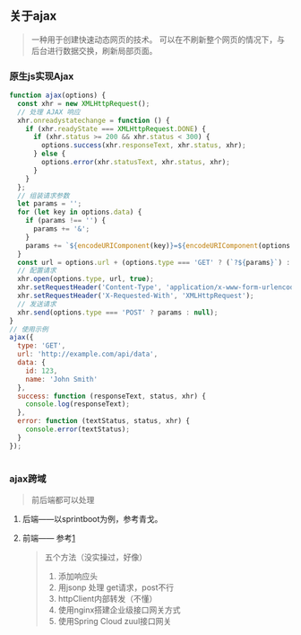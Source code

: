## 关于ajax

> 一种用于创建快速动态网页的技术。
> 可以在不刷新整个网页的情况下，与后台进行数据交换，刷新局部页面。

### 原生js实现Ajax

```js
function ajax(options) {
  const xhr = new XMLHttpRequest();
  // 处理 AJAX 响应
  xhr.onreadystatechange = function () {
    if (xhr.readyState === XMLHttpRequest.DONE) {
      if (xhr.status >= 200 && xhr.status < 300) {
        options.success(xhr.responseText, xhr.status, xhr);
      } else {
        options.error(xhr.statusText, xhr.status, xhr);
      }
    }
  };
  // 组装请求参数
  let params = '';
  for (let key in options.data) {
    if (params !== '') {
      params += '&';
    }
    params += `${encodeURIComponent(key)}=${encodeURIComponent(options.data[key])}`;
  }
  const url = options.url + (options.type === 'GET' ? (`?${params}`) : '');
  // 配置请求
  xhr.open(options.type, url, true);
  xhr.setRequestHeader('Content-Type', 'application/x-www-form-urlencoded');
  xhr.setRequestHeader('X-Requested-With', 'XMLHttpRequest');
  // 发送请求
  xhr.send(options.type === 'POST' ? params : null);
}
// 使用示例
ajax({
  type: 'GET',
  url: 'http://example.com/api/data',
  data: {
    id: 123,
    name: 'John Smith'
  },
  success: function (responseText, status, xhr) {
    console.log(responseText);
  },
  error: function (textStatus, status, xhr) {
    console.error(textStatus);
  }
});



```

### ajax跨域

> 前后端都可以处理

1. 后端——以sprintboot为例，参考青戈。

2. 前端—— 参考[1][1]

   > 五个方法（没实操过，好像）
   >
   > 1. 添加响应头
   > 2. 用jsonp 处理 get请求，post不行
   > 3. httpClient内部转发（不懂）
   > 4. 使用nginx搭建企业级接口网关方式
   > 5. 使用Spring Cloud zuul接口网关

[1]:https://blog.csdn.net/itcats_cn/article/details/82318092